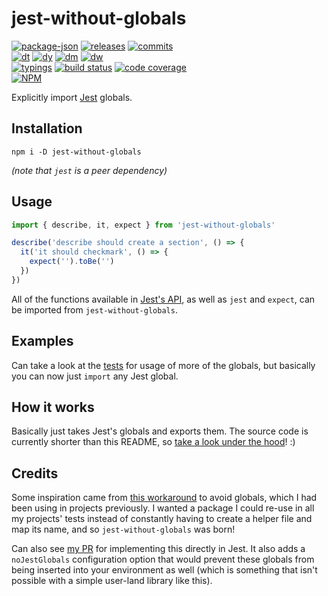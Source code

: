 # jest-without-globals

<!-- releases / versioning -->
[![package-json](https://img.shields.io/github/package-json/v/agilgur5/jest-without-globals.svg)](https://npmjs.org/package/jest-without-globals)
[![releases](https://img.shields.io/github/tag-pre/agilgur5/jest-without-globals.svg)](https://github.com/agilgur5/jest-without-globals/releases)
[![commits](https://img.shields.io/github/commits-since/agilgur5/jest-without-globals/latest?sort=semver&include_prereleases.svg)](https://github.com/agilgur5/jest-without-globals/commits/master)
<br><!-- downloads -->
[![dt](https://img.shields.io/npm/dt/jest-without-globals.svg)](https://npmjs.org/package/jest-without-globals)
[![dy](https://img.shields.io/npm/dy/jest-without-globals.svg)](https://npmjs.org/package/jest-without-globals)
[![dm](https://img.shields.io/npm/dm/jest-without-globals.svg)](https://npmjs.org/package/jest-without-globals)
[![dw](https://img.shields.io/npm/dw/jest-without-globals.svg)](https://npmjs.org/package/jest-without-globals)
<br><!-- status / activity -->
[![typings](https://img.shields.io/npm/types/jest-without-globals.svg)](https://github.com/agilgur5/jest-without-globals/blob/master/src/index.ts)
[![build status](https://img.shields.io/travis/agilgur5/jest-without-globals/master.svg)](https://travis-ci.org/agilgur5/jest-without-globals)
[![code coverage](https://img.shields.io/codecov/c/gh/agilgur5/jest-without-globals/master.svg)](https://codecov.io/gh/agilgur5/jest-without-globals)
<br>
[![NPM](https://nodei.co/npm/jest-without-globals.png?downloads=true&downloadRank=true&stars=true)](https://npmjs.org/package/jest-without-globals)

Explicitly import [Jest](https://github.com/facebook/jest) globals.

## Installation

`npm i -D jest-without-globals`

_(note that `jest` is a peer dependency)_

## Usage

```typescript
import { describe, it, expect } from 'jest-without-globals'

describe('describe should create a section', () => {
  it('it should checkmark', () => {
    expect('').toBe('')
  })
})
```

All of the functions available in [Jest's API](https://jestjs.io/docs/en/api), as well as `jest` and `expect`, can be imported from `jest-without-globals`.

## Examples

Can take a look at the [tests](./test/) for usage of more of the globals, but basically you can now just `import` any Jest global.

## How it works

Basically just takes Jest's globals and exports them.
The source code is currently shorter than this README, so [take a look under the hood](./src/)! :)

## Credits

Some inspiration came from [this workaround](https://github.com/facebook/jest/pull/7571#issuecomment-498634094) to avoid globals, which I had been using in projects previously.
I wanted a package I could re-use in all my projects' tests instead of constantly having to create a helper file and map its name, and so `jest-without-globals` was born!

Can also see [my PR](https://github.com/facebook/jest/pull/9306) for implementing this directly in Jest. It also adds a `noJestGlobals` configuration option that would prevent these globals from being inserted into your environment as well (which is something that isn't possible with a simple user-land library like this).
